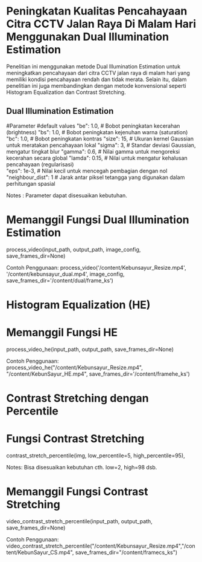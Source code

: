# Peningkatan Kualitas Pencahayaan Citra CCTV Jalan Raya Di Malam Hari Menggunakan Dual Illumination Estimation

Penelitian ini menggunakan metode Dual Illumination Estimation untuk meningkatkan pencahayaan dari citra CCTV jalan raya di malam hari yang memiliki kondisi pencahayaan rendah dan tidak merata. Selain itu, dalam penelitian ini juga membandingkan dengan metode konvensional seperti Histogram Equalization dan Contrast Stretching.


## Dual Illumination Estimation

#Parameter 
#default values
"be": 1.0,           # Bobot peningkatan kecerahan (brightness)
"bs": 1.0,           # Bobot peningkatan kejenuhan warna (saturation)
"bc": 1.0,           # Bobot peningkatan kontras
"size": 15,          # Ukuran kernel Gaussian untuk meratakan pencahayaan lokal
"sigma": 3,          # Standar deviasi Gaussian, mengatur tingkat blur
"gamma": 0.6,        # Nilai gamma untuk mengoreksi kecerahan secara global
"lamda": 0.15,       # Nilai untuk mengatur kehalusan pencahayaan (regularisasi)  
"eps": 1e-3,         # Nilai kecil untuk mencegah pembagian dengan nol
"neighbour_dist": 1  # Jarak antar piksel tetangga yang digunakan dalam perhitungan spasial

Notes :
Parameter dapat disesuaikan kebutuhan.


# Memanggil Fungsi Dual Illumination Estimation
process_video(input_path, output_path, image_config, save_frames_dir=None)

Contoh Penggunaan:
process_video('/content/Kebunsayur_Resize.mp4', '/content/kebunsayur_dual.mp4', image_config, save_frames_dir='/content/dual/frame_ks')


# Histogram Equalization (HE)

# Memanggil Fungsi HE
process_video_he(input_path, output_path, save_frames_dir=None)

Contoh Penggunaan:
process_video_he("/content/Kebunsayur_Resize.mp4", "/content/KebunSayur_HE.mp4", save_frames_dir='/content/framehe_ks')


# Contrast Stretching dengan Percentile

# Fungsi Contrast Stretching 
contrast_stretch_percentile(img, low_percentile=5, high_percentile=95), 

Notes:
Bisa disesuaikan kebutuhan cth. low=2, high=98 dsb.

# Memanggil Fungsi Contrast Stretching
video_contrast_stretch_percentile(input_path, output_path, save_frames_dir=None)

Contoh Penggunaan:
video_contrast_stretch_percentile("/content/Kebunsayur_Resize.mp4","/content/KebunSayur_CS.mp4", save_frames_dir="/content/framecs_ks")
